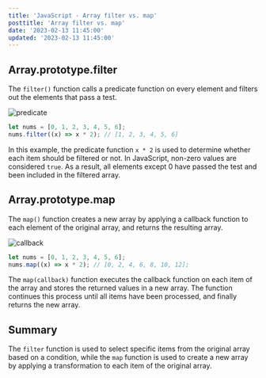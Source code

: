 ```yaml
---
title: 'JavaScript - Array filter vs. map'
posttitle: 'Array filter vs. map'
date: '2023-02-13 11:45:00'
updated: '2023-02-13 11:45:00'
---
```


## Array.prototype.filter

The `filter()` function calls a predicate function on every element and filters out the elements that pass a test.

![predicate](/images/predicate.webp)

```js
let nums = [0, 1, 2, 3, 4, 5, 6];
nums.filter((x) => x * 2); // [1, 2, 3, 4, 5, 6]
```

In this example, the predicate function `x * 2` is used to determine whether each item should be filtered or not. In JavaScript, non-zero values are considered `true`. As a result, all elements except 0 have passed the test and been included in the filtered array.

## Array.prototype.map

The `map()` function creates a new array by applying a callback function to each element of the original array, and returns the resulting array.

![callback](/images/callback.webp)

```js
let nums = [0, 1, 2, 3, 4, 5, 6];
nums.map((x) => x * 2); // [0, 2, 4, 6, 8, 10, 12];
```

The `map(callback)` function executes the callback function on each item of the array and stores the returned values in a new array. The function continues this process until all items have been processed, and finally returns the new array.

## Summary

The `filter` function is used to select specific items from the original array based on a condition, while the `map` function is used to create a new array by applying a transformation to each item of the original array.
